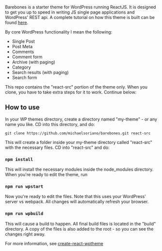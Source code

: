 Barebones is a starter theme for WordPress running ReactJS. It is designed to get you up to speed in writing JS single page applications and WordPress' REST api. A complete tutorial on how this theme is built can be found [here](http://michaelsoriano.com/wordpress-theme-react-part-1-setup/). 

By core WordPress functionality I mean the following:

* Single Post
* Post Meta
* Comments
* Comment form
* Archive (with paging)
* Category 
* Search results (with paging)
* Search form

This repo contains the "react-src" portion of the theme only. When you clone, you have to take extra steps for it to work. Continue below:

## How to use

In your WP themes directory, create a directory named "my-theme" - or any name you like. CD into this directory, and do:

`git clone https://github.com/michaelsoriano/barebones.git react-src`

This will create a folder inside your my-theme directory called "react-src" with the necessary files. CD into "react-src" and do:

### `npm install`

This will install the necessary modules inside the node_modules directory. When you're ready to edit the theme, run 

### `npm run wpstart`

Now you're ready to edit the files. Note that this uses your WordPress' server vs webpack. All changes will automatically refresh your browser.  

### `npm run wpbuild`

This will cause a build to happen. All final build files is located in the "build" directory. A copy of the files is also added to the root - so you can see the changes right away. 

For more information, see [create-react-wptheme](https://github.com/devloco/create-react-wptheme#readme)
